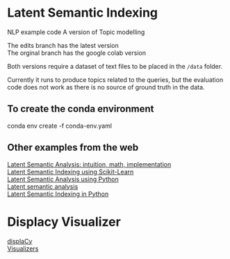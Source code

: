 # Latent Semantic Indexing
NLP example code 
A version of Topic modelling 

The edits branch has the latest version  
The orginal branch has the google colab version

Both versions require a dataset of text files to be placed in the `/data` folder.

Currently it runs to produce topics related to the queries, but the evaluation code does not work as there is no source of ground truth in the data.

## To create the conda environment
conda env create -f conda-env.yaml

## Other examples from the web
[Latent Semantic Analysis: intuition, math, implementation](https://towardsdatascience.com/latent-semantic-analysis-intuition-math-implementation-a194aff870f8)  
[Latent Semantic Indexing using Scikit-Learn](https://machinelearninggeek.com/latent-semantic-indexing-using-scikit-learn/)  
[Latent Semantic Analysis using Python](https://www.datacamp.com/tutorial/discovering-hidden-topics-python)  
[Latent semantic analysis](https://en.wikipedia.org/wiki/Latent_semantic_analysis)  
[Latent Semantic Indexing in Python](https://medium.com/betacom/latent-semantic-indexing-in-python)

# Displacy Visualizer 
[displaCy](https://spacy.io/universe/project/displacy/)  
[Visualizers](https://spacy.io/usage/visualizers/)  
